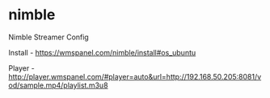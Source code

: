 # nimble
Nimble Streamer Config

Install - https://wmspanel.com/nimble/install#os_ubuntu


Player - http://player.wmspanel.com/#player=auto&url=http://192.168.50.205:8081/vod/sample.mp4/playlist.m3u8
